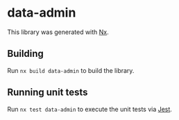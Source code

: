 # data-admin

This library was generated with [Nx](https://nx.dev).

## Building

Run `nx build data-admin` to build the library.

## Running unit tests

Run `nx test data-admin` to execute the unit tests via [Jest](https://jestjs.io).
